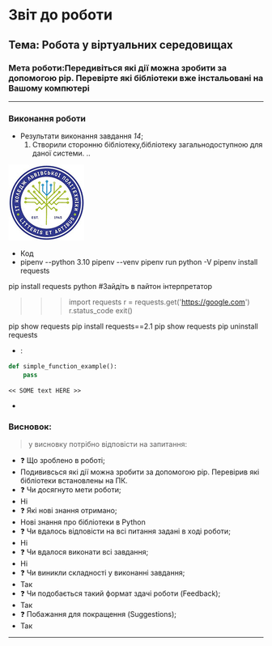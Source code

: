 # Звіт до роботи
## Тема: Робота у віртуальних середовищах
### Мета роботи:Передивіться які дії можна зробити за допомогою pip. Перевірте які бібліотеки вже інстальовані на Вашому компютері
---
### Виконання роботи
- Результати виконання завдання *14*;
    1. Створили сторонню бібліотеку,бібліотеку загальнодоступною для даної системи.
    ..


![alt text](https://github.com/BobasB/it_college/raw/main/reports/pictures/logo-lit.jpg "ІТ Коледж")

- Код
- pipenv --python 3.10
pipenv --venv
pipenv run python -V
pipenv install requests


pip install requests
python #Зайдіть в пайтон інтерпретатор
>>> import requests
>>> r = requests.get('https://google.com')
>>> r.status_code
>>> exit()

pip show requests
pip install requests==2.1
pip show requests
pip uninstall requests
- :
```python
def simple_function_example():
    pass
```
```text
<< SOME text HERE >>
```

-

### Висновок: 
> у висновку потрібно відповісти на запитання:
- :question: Що зроблено в роботі;
- Подививсься які дії можна зробити за допомогою pip. Перевірив які бібліотеки встановлены на ПК.
- :question: Чи досягнуто мети роботи;
- Ні
- :question: Які нові знання отримано;
- Нові знання про бібліотеки в Python
- :question: Чи вдалось відповісти на всі питання задані в ході роботи;
- Ні
- :question: Чи вдалося виконати всі завдання;
- Ні
- :question: Чи виникли складності у виконанні завдання;
- Так
- :question: Чи подобається такий формат здачі роботи (Feedback);
- Так
- :question: Побажання для покращення (Suggestions);
- Так
---
